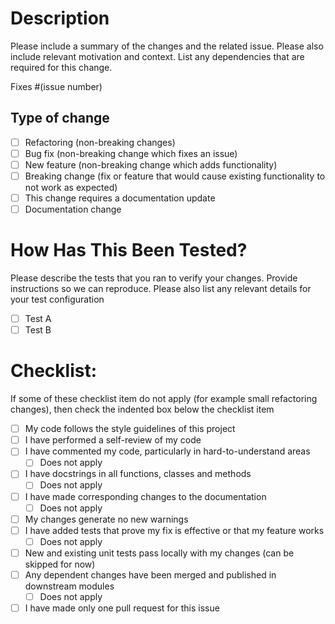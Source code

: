 # Description

Please include a summary of the changes and the related issue. Please also include relevant motivation and context. List any dependencies that are required for this change.

Fixes #(issue number)

## Type of change

- [ ] Refactoring (non-breaking changes)
- [ ] Bug fix (non-breaking change which fixes an issue)
- [ ] New feature (non-breaking change which adds functionality)
- [ ] Breaking change (fix or feature that would cause existing functionality to not work as expected)
- [ ] This change requires a documentation update
- [ ] Documentation change

# How Has This Been Tested?

Please describe the tests that you ran to verify your changes. Provide instructions so we can reproduce. Please also list any relevant details for your test configuration

- [ ] Test A
- [ ] Test B

# Checklist:
If some of these checklist item do not apply (for example small refactoring changes), then check the indented box below the checklist item

- [ ] My code follows the style guidelines of this project
- [ ] I have performed a self-review of my code
- [ ] I have commented my code, particularly in hard-to-understand areas
  - [ ] Does not apply
- [ ] I have docstrings in all functions, classes and methods
  - [ ] Does not apply
- [ ] I have made corresponding changes to the documentation
  - [ ] Does not apply
- [ ] My changes generate no new warnings
- [ ] I have added tests that prove my fix is effective or that my feature works
  - [ ] Does not apply
- [ ] New and existing unit tests pass locally with my changes (can be skipped for now)
- [ ] Any dependent changes have been merged and published in downstream modules
  - [ ] Does not apply
- [ ] I have made only one pull request for this issue
